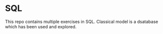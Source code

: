 # SQL
This repo contains multiple exercises in SQL. Classical model is a dsatabase which has been used and explored. 

